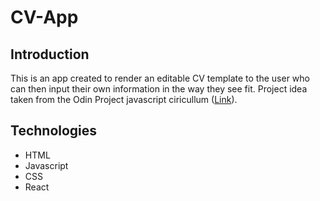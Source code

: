 # CV-App

## Introduction
This is an app created to render an editable CV template to the user who can then input their own information in the way they see fit.
Project idea taken from the Odin Project javascript ciricullum ([Link](https://www.theodinproject.com/courses/javascript/lessons/cv-application)).


## Technologies
- HTML
- Javascript
- CSS
- React

